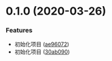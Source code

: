 # 0.1.0 (2020-03-26)

### Features

- 初始化项目 ([ae96072](https://github.com/pandaCure/new-blog/commit/ae96072247dade28781241e4d73a63dd1a1d47ef))
- 初始化项目 ([30ab090](https://github.com/pandaCure/new-blog/commit/30ab090bf20d05b6dc70f5d483119ffbc75c2c12))
